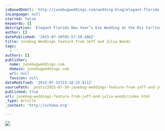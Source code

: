 ```yaml
---
isBasedOnUrl: 'http://junebugweddings.com/wedding-blog/elegant-florida-new-years-eve-wedding-at-the-riz-carlton-golf-resort-ashley-and-adam/'
inLanguage: null
starred: false
keywords: []
description: 'Elegant Florida New Year’s Eve Wedding at the Riz Carlton Golf Resort – Ashley and Adam April 29, 2015'
author: []
datePublished: '2015-07-30T05:57:58.486Z'
title: Junebug Weddings feature from Jeff and Julia Woods
tags:
  - ''
authors: []
publisher:
  name: junebugweddings.com
  domain: junebugweddings.com
  url: null
  favicon: null
dateModified: '2015-07-31T23:10:25.911Z'
sourcePath: _posts/2015-07-30-junebug-weddings-feature-from-jeff-and-julia-woods.md
published: true
url: junebug-weddings-feature-from-jeff-and-julia-woods/index.html
_type: Article
_context: 'http://schema.org'

---
```

![](http://junebugweddings.com/img/whatjunebugloves/june2010/Ritz-Carlton-Naples-Florida-wedding-Ashley-Adam-Jeffrey-Julia-Woods-3.jpg)